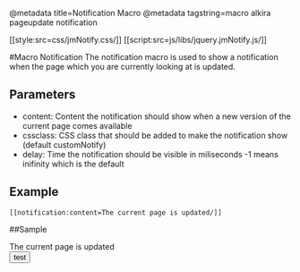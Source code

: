 @metadata title=Notification Macro
@metadata tagstring=macro alkira pageupdate notification

[[style:src=css/jmNotify.css/]]
[[script:src=js/libs/jquery.jmNotify.js/]]

#Macro Notification
The notification macro is used to show a notification when the page which you are currently looking at is updated.


## Parameters

* content: Content the notification should show when a new version of the current page comes available
* cssclass: CSS class that should be added to make the notification show (default customNotify)
* delay: Time the notification should be visible in miliseconds -1 means inifinity which is the default

## Example
    [[notification:content=The current page is updated/]]


##Sample
<div id='notification' class='customNotify'>The current page is updated</div>
<button onclick="$('#notification').jmNotify()">test</button>
